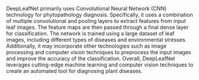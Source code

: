 DeepLeafNet primarily uses Convolutional Neural Network (CNN) technology for
phytopathology diagnosis. Specifically, it uses a combination of multiple convolutional and
pooling layers to extract features from input leaf images. The feature maps are then
passed through a final dense layer for classification. The network is trained using a large
dataset of leaf images, including different types of diseases and environmental stresses.
Additionally, it may incorporate other technologies such as image processing and computer
vision techniques to preprocess the input images and improve the accuracy of the
classification. Overall, DeepLeafNet leverages cutting-edge machine learning and computer
vision techniques to create an automated tool for diagnosing plant diseases.
